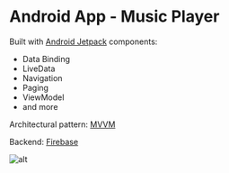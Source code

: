 # Android App - Music Player

Built with [Android Jetpack](https://developer.android.com/jetpack) components:
*  Data Binding
*  LiveData
*  Navigation
*  Paging
*  ViewModel
*  and more

Architectural pattern: [MVVM](https://developer.android.com/jetpack/docs/guide#recommended-app-arch)

Backend: [Firebase](https://firebase.google.com/)

![alt](https://i.imgur.com/NEsAn5E.png)

